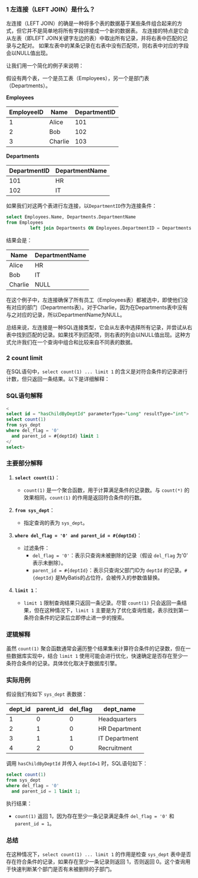 ### 1 左连接（LEFT JOIN）是什么？

左连接（LEFT JOIN）的确是一种将多个表的数据基于某些条件组合起来的方式，但它并不是简单地将所有字段拼接成一个新的数据表。
左连接的特点是它会从左表（即LEFT JOIN关键字左边的表）中取出所有记录，并将右表中匹配的记录与之配对。
如果左表中的某条记录在右表中没有匹配项，则右表中对应的字段会以NULL值出现。

让我们用一个简化的例子来说明：

假设有两个表，一个是员工表（Employees），另一个是部门表（Departments）。

**Employees**

| EmployeeID | Name    | DepartmentID |
|------------|---------|--------------|
| 1          | Alice   | 101          |
| 2          | Bob     | 102          |
| 3          | Charlie | 103          |

**Departments**

| DepartmentID | DepartmentName |
|--------------|----------------|
| 101          | HR             |
| 102          | IT             |

如果我们对这两个表进行左连接，以`DepartmentID`作为连接条件：

```sql
select Employees.Name, Departments.DepartmentName
from Employees
         left join Departments ON Employees.DepartmentID = Departments.DepartmentID;
```

结果会是：

| Name    | DepartmentName |
|---------|----------------|
| Alice   | HR             |
| Bob     | IT             |
| Charlie | NULL           |

在这个例子中，左连接确保了所有员工（Employees表）都被选中，即使他们没有对应的部门（Departments表）。对于Charlie，因为在Departments表中没有与之对应的记录，所以DepartmentName为NULL。

总结来说，左连接是一种SQL连接类型，它会从左表中选择所有记录，并尝试从右表中找到匹配的记录。如果找不到匹配项，则右表的列会以NULL值出现。这种方式允许我们在一个查询中组合和比较来自不同表的数据。

### 2 count  limit

在SQL语句中，`select count(1) ... limit 1` 的含义是对符合条件的记录进行计数，但只返回一条结果。以下是详细解释：

### SQL语句解释

```sql
<
select id = "hasChildByDeptId" parameterType="Long" resultType="int">
select count(1)
from sys_dept
where del_flag = '0'
  and parent_id = #{deptId} limit 1
</
select>
```

### 主要部分解释

1. **`select count(1)`**：
    - `count(1)` 是一个聚合函数，用于计算满足条件的记录数。与 `count(*)` 的效果相同，`count(1)` 的作用是返回符合条件的行数。

2. **`from sys_dept`**：
    - 指定查询的表为 `sys_dept`。

3. **`where del_flag = '0' and parent_id = #{deptId}`**：
    - 过滤条件：
        - `del_flag = '0'`：表示只查询未被删除的记录（假设 `del_flag` 为'0' 表示未删除）。
        - `parent_id = #{deptId}`：表示只查询父部门ID为 `deptId` 的记录。`#{deptId}` 是MyBatis的占位符，会被传入的参数值替换。

4. **`limit 1`**：
    - `limit 1` 限制查询结果只返回一条记录。尽管 `count(1)` 只会返回一条结果，但在这种情况下，`limit 1`
      主要是为了优化查询性能，表示找到第一条符合条件的记录后立即停止进一步的搜索。

### 逻辑解释

虽然 `count(1)` 聚合函数通常会遍历整个结果集来计算符合条件的记录数，但在一些数据库实现中，结合 `limit 1`
使用可能会进行优化，快速确定是否存在至少一条符合条件的记录。具体优化取决于数据库引擎。

### 实际用例

假设我们有如下 `sys_dept` 表数据：

| dept_id | parent_id | del_flag | dept_name     |
|---------|-----------|----------|---------------|
| 1       | 0         | 0        | Headquarters  |
| 2       | 1         | 0        | HR Department |
| 3       | 1         | 1        | IT Department |
| 4       | 2         | 0        | Recruitment   |

调用 `hasChildByDeptId` 并传入 `deptId=1` 时，SQL语句如下：

```sql
select count(1)
from sys_dept
where del_flag = '0'
  and parent_id = 1 limit 1;
```

执行结果：

- `count(1)` 返回 1，因为存在至少一条记录满足条件 `del_flag = '0'` 和 `parent_id = 1`。

### 总结

在这种情况下，`select count(1) ... limit 1` 的作用是检查 `sys_dept` 表中是否存在符合条件的记录，如果存在至少一条记录则返回
1，否则返回 0。这个查询用于快速判断某个部门是否有未被删除的子部门。
